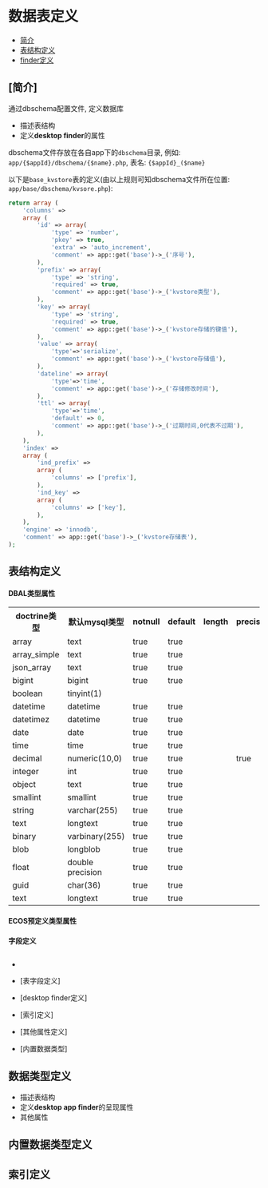 # 数据表定义

- [简介](#introduction)
- [表结构定义](#table-define)
- [finder定义](#finder-define)

<a name="introduction"></a>
## [简介]
  通过dbschema配置文件, 定义数据库

  - 描述表结构
  - 定义**desktop finder**的属性

dbschema文件存放在各自app下的`dbschema`目录, 例如: `app/{$appId}/dbschema/{$name}.php`, 表名: `{$appId}_($name}`

以下是`base_kvstore`表的定义(由以上规则可知dbschema文件所在位置: `app/base/dbschema/kvsore.php`):

```php
return array (
    'columns' => 
    array (
        'id' => array(
            'type' => 'number',
            'pkey' => true,
            'extra' => 'auto_increment',
            'comment' => app::get('base')->_('序号'),
        ),
        'prefix' => array(
            'type' => 'string',
            'required' => true,
            'comment' => app::get('base')->_('kvstore类型'),
        ),
        'key' => array(
            'type' => 'string',
            'required' => true,
            'comment' => app::get('base')->_('kvstore存储的键值'),
        ),
        'value' => array(
            'type'=>'serialize',
            'comment' => app::get('base')->_('kvstore存储值'),
        ),
        'dateline' => array(
            'type'=>'time',
            'comment' => app::get('base')->_('存储修改时间'),
        ),
        'ttl' => array(
            'type'=>'time',
            'default' => 0,
            'comment' => app::get('base')->_('过期时间,0代表不过期'),
        ),
    ),
    'index' => 
    array (
        'ind_prefix' => 
        array (
            'columns' => ['prefix'],
        ),
        'ind_key' => 
        array (
            'columns' => ['key'],
        ),
    ),
    'engine' => 'innodb',
    'comment' => app::get('base')->_('kvstore存储表'),
);
```

<a name="table-define"></a>
## 表结构定义

#### DBAL类型属性
<table>
  <colgroup width="10%"></colgroup>
  <colgroup width="10%"></colgroup>
    <tr>
        <th>doctrine类型</th>
        <th>默认mysql类型</td>
        <th>notnull</th>
        <th>default</th>
        <th>length</th>
        <th>precision</th>
        <th>scale</th>
        <th>autoincrement</th>
        <th>unsigned</th>
        <th>fixed</th>
    </tr>
    <tr>
        <td>array</td>
        <td>text</td>
        <td>true</td>
        <td>true</td>
        <td></td>
        <td></td>        
        <td></td>
        <td></td>
        <td></td>
        <td></td>
    </tr>
    <tr>
        <td>array_simple</td>
        <td>text</td>
        <td>true</td>
        <td>true</td>
        <td></td>
        <td></td>        
        <td></td>
        <td></td>
        <td></td>
        <td></td>
    </tr>
    <tr>
        <td>json_array</td>
        <td>text</td>
        <td>true</td>
        <td>true</td>
        <td></td>
        <td></td>        
        <td></td>
        <td></td>
        <td></td>
        <td></td>
    </tr>
    <tr>
        <td>bigint</td>
        <td>bigint</td>
        <td>true</td>
        <td>true</td>
        <td></td>
        <td></td>
        <td></td>
        <td>true</td>
        <td>true</td>
        <td></td>
    </tr>
    <tr>
        <td>boolean</td>
        <td>tinyint(1)</td>
        <td></td>
        <td></td>
        <td></td>
        <td></td>
        <td></td>
        <td></td>
        <td></td>
        <td></td>
    </tr>
    <tr>
        <td>datetime</td>
        <td>datetime</td>
        <td>true</td>
        <td>true</td>
        <td></td>
        <td></td>
        <td></td>
        <td></td>
        <td></td>
        <td></td>
    </tr>
    <tr>
        <td>datetimez</td>
        <td>datetime</td>
        <td>true</td>
        <td>true</td>
        <td></td>
        <td></td>
        <td></td>
        <td></td>
        <td></td>
        <td></td>
    </tr>
    <tr>
        <td>date</td>
        <td>date</td>
        <td>true</td>
        <td>true</td>
        <td></td>
        <td></td>
        <td></td>
        <td></td>
        <td></td>
        <td></td>
    </tr>
    <tr>
        <td>time</td>
        <td>time</td>
        <td>true</td>
        <td>true</td>
        <td></td>
        <td></td>
        <td></td>
        <td></td>
        <td></td>
        <td></td>
    </tr>
    <tr>
        <td>decimal</td>
        <td>numeric(10,0)</td>
        <td>true</td>
        <td>true</td>
        <td></td>
        <td>true</td>
        <td>true</td>
        <td></td>
        <td></td>
        <td></td>
    </tr>    
    <tr>
        <td>integer</td>
        <td>int</td>
        <td>true</td>
        <td>true</td>
        <td></td>
        <td></td>
        <td></td>
        <td>true</td>
        <td>true</td>
        <td></td>
    </tr>
    <tr>
        <td>object</td>
        <td>text</td>
        <td>true</td>
        <td>true</td>
        <td></td>
        <td></td>
        <td></td>
        <td></td>
        <td></td>
        <td></td>
    </tr>
    <tr>
        <td>smallint</td>
        <td>smallint</td>
        <td>true</td>
        <td>true</td>
        <td></td>
        <td></td>
        <td></td>
        <td>true</td>
        <td>true</td>
        <td></td>
    </tr>
    <tr>
        <td>string</td>
        <td>varchar(255)</td>
        <td>true</td>
        <td>true</td>
        <td></td>
        <td></td>
        <td></td>
        <td></td>
        <td></td>
        <td>true</td>
    </tr>
    <tr>
        <td>text</td>
        <td>longtext</td>
        <td>true</td>
        <td>true</td>
        <td></td>
        <td></td>
        <td></td>
        <td></td>
        <td></td>
        <td></td>
    </tr>
    <tr>
        <td>binary</td>
        <td>varbinary(255)</td>
        <td>true</td>
        <td>true</td>
        <td></td>
        <td></td>
        <td></td>
        <td></td>
        <td></td>
        <td>true</td>
    </tr>
    <tr>
        <td>blob</td>
        <td>longblob</td>
        <td>true</td>
        <td>true</td>
        <td></td>
        <td></td>
        <td></td>
        <td></td>
        <td></td>
        <td></td>
    </tr>
    <tr>
        <td>float</td>
        <td>double precision</td>
        <td>true</td>
        <td>true</td>
        <td></td>
        <td></td>
        <td></td>
        <td></td>
        <td></td>
        <td></td>
    </tr>
    <tr>
        <td>guid</td>
        <td>char(36)</td>
        <td>true</td>
        <td>true</td>
        <td></td>
        <td></td>
        <td></td>
        <td></td>
        <td></td>
        <td></td>
    </tr>
    <tr>
        <td>text</td>
        <td>longtext</td>
        <td>true</td>
        <td>true</td>
        <td></td>
        <td></td>
        <td></td>
        <td></td>
        <td></td>
        <td></td>
    </tr>    
</table>


#### ECOS预定义类型属性

#### 字段定义


## 
- 
- [表字段定义]

  
- [desktop finder定义]
- [索引定义]
- [其他属性定义]
- [内置数据类型] 

## 数据类型定义
- 描述表结构
- 定义**desktop app finder**的呈现属性
- 其他属性


## 内置数据类型定义

## 索引定义


